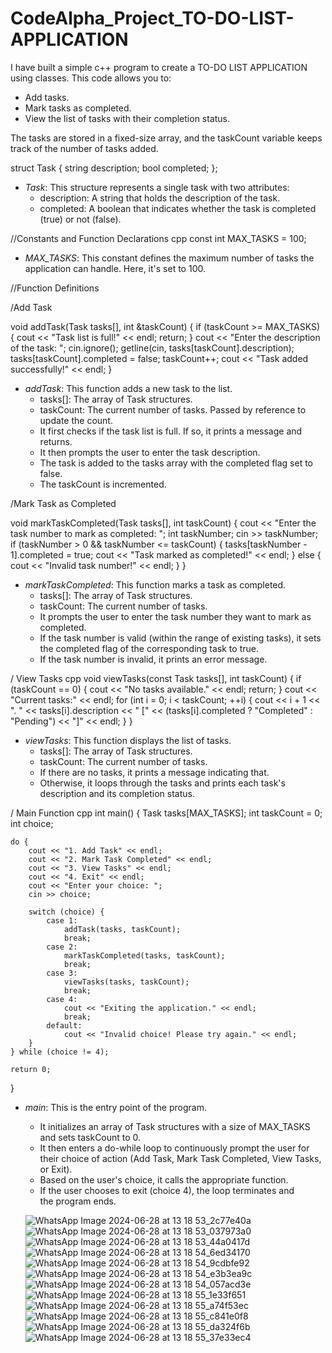 # CodeAlpha_Project_TO-DO-LIST-APPLICATION

I have built a simple c++ program to create a TO-DO LIST APPLICATION using classes.
This code allows you to:
- Add tasks.
- Mark tasks as completed.
- View the list of tasks with their completion status.

The tasks are stored in a fixed-size array, and the taskCount variable keeps track of the number of tasks added.


struct Task {
    string description;
    bool completed;
};

- *Task*: This structure represents a single task with two attributes:
  - description: A string that holds the description of the task.
  - completed: A boolean that indicates whether the task is completed (true) or not (false).

 //Constants and Function Declarations
cpp
const int MAX_TASKS = 100;

- *MAX_TASKS*: This constant defines the maximum number of tasks the application can handle. Here, it's set to 100.

 //Function Definitions

/Add Task

void addTask(Task tasks[], int &taskCount) {
    if (taskCount >= MAX_TASKS) {
        cout << "Task list is full!" << endl;
        return;
    }
    cout << "Enter the description of the task: ";
    cin.ignore();
    getline(cin, tasks[taskCount].description);
    tasks[taskCount].completed = false;
    taskCount++;
    cout << "Task added successfully!" << endl;
}

- *addTask*: This function adds a new task to the list.
  - tasks[]: The array of Task structures.
  - taskCount: The current number of tasks. Passed by reference to update the count.
  - It first checks if the task list is full. If so, it prints a message and returns.
  - It then prompts the user to enter the task description.
  - The task is added to the tasks array with the completed flag set to false.
  - The taskCount is incremented.

/Mark Task as Completed

void markTaskCompleted(Task tasks[], int taskCount) {
    cout << "Enter the task number to mark as completed: ";
    int taskNumber;
    cin >> taskNumber;
    if (taskNumber > 0 && taskNumber <= taskCount) {
        tasks[taskNumber - 1].completed = true;
        cout << "Task marked as completed!" << endl;
    } else {
        cout << "Invalid task number!" << endl;
    }
}

- *markTaskCompleted*: This function marks a task as completed.
  - tasks[]: The array of Task structures.
  - taskCount: The current number of tasks.
  - It prompts the user to enter the task number they want to mark as completed.
  - If the task number is valid (within the range of existing tasks), it sets the completed flag of the corresponding task to true.
  - If the task number is invalid, it prints an error message.

/ View Tasks
cpp
void viewTasks(const Task tasks[], int taskCount) {
    if (taskCount == 0) {
        cout << "No tasks available." << endl;
        return;
    }
    cout << "Current tasks:" << endl;
    for (int i = 0; i < taskCount; ++i) {
        cout << i + 1 << ". " << tasks[i].description << " ["
             << (tasks[i].completed ? "Completed" : "Pending") << "]" << endl;
    }
}

- *viewTasks*: This function displays the list of tasks.
  - tasks[]: The array of Task structures.
  - taskCount: The current number of tasks.
  - If there are no tasks, it prints a message indicating that.
  - Otherwise, it loops through the tasks and prints each task's description and its completion status.

/ Main Function
cpp
int main() {
    Task tasks[MAX_TASKS];
    int taskCount = 0;
    int choice;

    do {
        cout << "1. Add Task" << endl;
        cout << "2. Mark Task Completed" << endl;
        cout << "3. View Tasks" << endl;
        cout << "4. Exit" << endl;
        cout << "Enter your choice: ";
        cin >> choice;

        switch (choice) {
            case 1:
                addTask(tasks, taskCount);
                break;
            case 2:
                markTaskCompleted(tasks, taskCount);
                break;
            case 3:
                viewTasks(tasks, taskCount);
                break;
            case 4:
                cout << "Exiting the application." << endl;
                break;
            default:
                cout << "Invalid choice! Please try again." << endl;
        }
    } while (choice != 4);

    return 0;
}

- *main*: This is the entry point of the program.
  - It initializes an array of Task structures with a size of MAX_TASKS and sets taskCount to 0.
  - It then enters a do-while loop to continuously prompt the user for their choice of action (Add Task, Mark Task Completed, View Tasks, or Exit).
  - Based on the user's choice, it calls the appropriate function.
  - If the user chooses to exit (choice 4), the loop terminates and the program ends.
 

  ![WhatsApp Image 2024-06-28 at 13 18 53_2c77e40a](https://github.com/Abinayaru230605/CodeAlpha_Project_TO-DO-LIST-APPLICATION/assets/167668420/9b073a71-f3a9-498b-988b-0f1f66694f40)
  ![WhatsApp Image 2024-06-28 at 13 18 53_037973a0](https://github.com/Abinayaru230605/CodeAlpha_Project_TO-DO-LIST-APPLICATION/assets/167668420/d24597d4-b4d6-40d1-a2c1-54ac7df6db4b)
![WhatsApp Image 2024-06-28 at 13 18 53_44a0417d](https://github.com/Abinayaru230605/CodeAlpha_Project_TO-DO-LIST-APPLICATION/assets/167668420/10fc1d09-5de3-4fdc-8761-e2efe3102bb7)
![WhatsApp Image 2024-06-28 at 13 18 54_6ed34170](https://github.com/Abinayaru230605/CodeAlpha_Project_TO-DO-LIST-APPLICATION/assets/167668420/b88db44d-330d-4f2a-a9d2-c6f76f70eca3)
![WhatsApp Image 2024-06-28 at 13 18 54_9cdbfe92](https://github.com/Abinayaru230605/CodeAlpha_Project_TO-DO-LIST-APPLICATION/assets/167668420/93ee8c35-b991-4ed9-ade9-ebae90dd608c)
![WhatsApp Image 2024-06-28 at 13 18 54_e3b3ea9c](https://github.com/Abinayaru230605/CodeAlpha_Project_TO-DO-LIST-APPLICATION/assets/167668420/4e61c658-1ef8-4411-83f2-a24fa1c59d32)
![WhatsApp Image 2024-06-28 at 13 18 54_057acd3e](https://github.com/Abinayaru230605/CodeAlpha_Project_TO-DO-LIST-APPLICATION/assets/167668420/64fca20c-de15-4603-94b7-6c4b96954c56)
![WhatsApp Image 2024-06-28 at 13 18 55_1e33f651](https://github.com/Abinayaru230605/CodeAlpha_Project_TO-DO-LIST-APPLICATION/assets/167668420/3ddfa699-9c84-4b91-9af5-ffeceaa73243)
![WhatsApp Image 2024-06-28 at 13 18 55_a74f53ec](https://github.com/Abinayaru230605/CodeAlpha_Project_TO-DO-LIST-APPLICATION/assets/167668420/f8168b16-591f-450a-9a98-b0fe054c6e70)
![WhatsApp Image 2024-06-28 at 13 18 55_c841e0f8](https://github.com/Abinayaru230605/CodeAlpha_Project_TO-DO-LIST-APPLICATION/assets/167668420/00bf3388-6d5b-4e68-8960-7a02e2f79fe3)
![WhatsApp Image 2024-06-28 at 13 18 55_da324f6b](https://github.com/Abinayaru230605/CodeAlpha_Project_TO-DO-LIST-APPLICATION/assets/167668420/36339ea9-fdc9-420d-b6bb-0b3b1080b326)
![WhatsApp Image 2024-06-28 at 13 18 55_37e33ec4](https://github.com/Abinayaru230605/CodeAlpha_Project_TO-DO-LIST-APPLICATION/assets/167668420/4234e1bb-600b-401f-adbb-8b53b34c284f)









